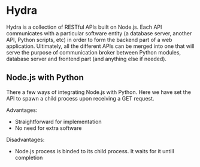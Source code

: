 # Hydra
Hydra is a collection of RESTful APIs built on Node.js. Each API communicates with a particular software entity (a database server, another API, Python scripts, etc) in order to form the backend part of a web application. Ultimately, all the different APIs can be merged into one that will serve the purpose of communication broker between Python modules, database server and frontend part (and anything else if needed).


## Node.js with Python
There a few ways of integrating Node.js with Python. Here we have set the API to spawn a child process upon receiving a GET request.

Advantages:
* Straightforward for implementation
* No need for extra software

Disadvantages:
* Node.js process is binded to its child process. It waits for it untill completion
